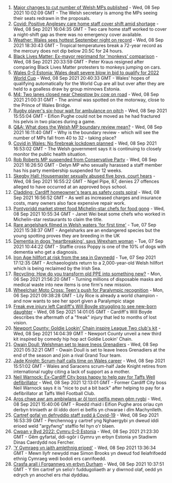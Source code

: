 1. [Major changes to cut number of Welsh MPs published](https://www.bbc.co.uk/news/uk-wales-politics-58476636?at_medium=RSS&at_campaign=KARANGA) - Wed, 08 Sep 2021 10:02:09 GMT - The Welsh secretary is among the MPs seeing their seats redrawn in the proposals.
2. [Covid: Positive Anglesey care home staff cover shift amid shortage](https://www.bbc.co.uk/news/uk-wales-58487173?at_medium=RSS&at_campaign=KARANGA) - Wed, 08 Sep 2021 16:04:35 GMT - Two care home staff worked to cover a night-shift gap as there was no emergency cover available.
3. [Weather: Wales sees hottest September night on record](https://www.bbc.co.uk/news/uk-wales-58494512?at_medium=RSS&at_campaign=KARANGA) - Wed, 08 Sep 2021 18:30:43 GMT - Tropical temperatures break a 72-year record as the mercury does not dip below 20.5C for 24 hours.
4. [Black Lives Matter: Ex-mayor reprimand for 'monkeys' comparison](https://www.bbc.co.uk/news/uk-wales-58495377?at_medium=RSS&at_campaign=KARANGA) - Wed, 08 Sep 2021 20:33:59 GMT - Peter Kraus resigned after comparing Black Lives Matter protesters to monkeys jumping on cars.
5. [Wales 0-0 Estonia: Wales dealt severe blow in bid to qualify for 2022 World Cup](https://www.bbc.co.uk/sport/football/58404781?at_medium=RSS&at_campaign=KARANGA) - Wed, 08 Sep 2021 20:40:33 GMT - Wales' hopes of qualifying automatically for the World Cup are all but over after they are held to a goalless draw by group minnows Estonia.
6. [M4: Two lanes closed near Chepstow by cow on road](https://www.bbc.co.uk/news/uk-wales-58494674?at_medium=RSS&at_campaign=KARANGA) - Wed, 08 Sep 2021 21:00:31 GMT - The animal was spotted on the motorway, close to the Prince of Wales Bridge.
7. [Rugby player's six-hour wait for ambulance on pitch](https://www.bbc.co.uk/news/uk-wales-58487869?at_medium=RSS&at_campaign=KARANGA) - Wed, 08 Sep 2021 15:55:04 GMT - Eifion Pughe could not be moved as he had fractured his pelvis in two places during a game.
8. [Q&A: What does the Welsh MP boundary review mean?](https://www.bbc.co.uk/news/uk-wales-politics-58487323?at_medium=RSS&at_campaign=KARANGA) - Wed, 08 Sep 2021 16:11:40 GMT - Why is the boundary review - which will see the number of MPs fall from 40 to 32 - taking place?
9. [Covid in Wales: No firebreak lockdown planned](https://www.bbc.co.uk/news/uk-wales-58485192?at_medium=RSS&at_campaign=KARANGA) - Wed, 08 Sep 2021 16:53:02 GMT - The Welsh government says it is continuing to closely monitor the public health situation.
10. [Rob Roberts MP suspended from Conservative Party](https://www.bbc.co.uk/news/uk-wales-politics-58476637?at_medium=RSS&at_campaign=KARANGA) - Wed, 08 Sep 2021 16:26:50 GMT - Delyn MP who sexually harassed a staff member has his party membership suspended for 12 weeks.
11. [Skegby Hall: Housemaster sexually abused five boys, court hears](https://www.bbc.co.uk/news/uk-england-nottinghamshire-58492098?at_medium=RSS&at_campaign=KARANGA) - Wed, 08 Sep 2021 16:55:22 GMT - Nigel Pipe, 87, denies 27 offences alleged to have occurred at an approved boys school.
12. [Cladding: Cardiff homeowner's tears as safety costs spiral](https://www.bbc.co.uk/news/uk-wales-58477966?at_medium=RSS&at_campaign=KARANGA) - Wed, 08 Sep 2021 16:56:52 GMT - As well as increased charges and insurance costs, many owners also face expensive repair work.
13. [Pontypridd market street food Michelin-star chefs for food gong](https://www.bbc.co.uk/news/uk-wales-58487867?at_medium=RSS&at_campaign=KARANGA) - Wed, 08 Sep 2021 10:55:34 GMT - Janet Wei beat some chefs who worked in Michelin-star restaurants to claim the title.
14. [Rare angelshark filmed in Welsh waters 'for first time'](https://www.bbc.co.uk/news/uk-wales-58479544?at_medium=RSS&at_campaign=KARANGA) - Tue, 07 Sep 2021 15:38:37 GMT - Angelsharks are an endangered species but the young spotting proves they are breeding in the UK
15. [Dementia in dogs 'heartbreaking', says Wrexham woman](https://www.bbc.co.uk/news/uk-wales-58470012?at_medium=RSS&at_campaign=KARANGA) - Tue, 07 Sep 2021 10:44:22 GMT - Staffie cross Poppy is one of the 10% of dogs with dementia who get a diagnosis.
16. [Iron Age hillfort at risk from the sea in Gwynedd](https://www.bbc.co.uk/news/uk-wales-58479598?at_medium=RSS&at_campaign=KARANGA) - Tue, 07 Sep 2021 17:12:35 GMT - Archaeologists return to a 2,000-year-old Welsh hillfort which is being reclaimed by the Irish Sea.
17. [Recycling: How do you transform old PPE into something new?](https://www.bbc.co.uk/news/uk-wales-58453247?at_medium=RSS&at_campaign=KARANGA) - Mon, 06 Sep 2021 21:56:20 GMT - Turning millions of disposable masks and medical waste into new items is one firm's new mission.
18. [Wheelchair Moto Cross: Teen's push for Paralympic recognition](https://www.bbc.co.uk/news/uk-wales-58460956?at_medium=RSS&at_campaign=KARANGA) - Mon, 06 Sep 2021 09:38:28 GMT - Lily Rice is already a world champion - and now wants to see her sport given a Paralympic stage
19. [Freak eye injury left Cardiff's Will Boyde struggling to see new-born daughter](https://www.bbc.co.uk/sport/rugby-union/58486870?at_medium=RSS&at_campaign=KARANGA) - Wed, 08 Sep 2021 14:01:05 GMT - Cardiff's Will Boyde describes the aftermath of a "freak" injury that led to months of lost vision.
20. [Newport County: Goldie Lookin' Chain inspire League Two club's kit](https://www.bbc.co.uk/sport/football/58490305?at_medium=RSS&at_campaign=KARANGA) - Wed, 08 Sep 2021 14:04:39 GMT - Newport County unveil a new third kit inspired by comedy hip hop act Goldie Lookin' Chain.
21. [Owain Doull: Welshman set to leave Ineos Grenadiers](https://www.bbc.co.uk/sport/cycling/58484773?at_medium=RSS&at_campaign=KARANGA) - Wed, 08 Sep 2021 05:32:21 GMT - Owain Doull is set to leave Ineos Grenadiers at the end of the season and join a rival Grand Tour team.
22. [Jade Knight: Scrum-half calls time on Wales career](https://www.bbc.co.uk/sport/rugby-union/58491059?at_medium=RSS&at_campaign=KARANGA) - Wed, 08 Sep 2021 15:51:02 GMT - Wales and Saracens scrum-half Jade Knight retires from international rugby citing a lack of support as a mother.
23. [Neil Warnock: Ex-Cardiff City boss happy to help pay for Taffs Well defibrillator](https://www.bbc.co.uk/sport/football/58490298?at_medium=RSS&at_campaign=KARANGA) - Wed, 08 Sep 2021 12:13:01 GMT - Former Cardiff City boss Neil Warnock says it is "nice to put a bit back" after helping to pay for a defibrillator at Taffs Well Football Club.
24. [Aros chwe awr am ambiwlans ar ôl torri pelfis mewn gêm rygbi](https://www.bbc.co.uk/newyddion/58463502?at_medium=RSS&at_campaign=KARANGA) - Wed, 08 Sep 2021 15:40:06 GMT - Roedd rhaid i Eifion Pughe aros oriau cyn derbyn triniaeth ar ôl iddo dorri ei belfis yn chwarae i dîm Machynlleth.
25. [Cartref gofal yn defnyddio staff sydd â Covid-19](https://www.bbc.co.uk/newyddion/58463503?at_medium=RSS&at_campaign=KARANGA) - Wed, 08 Sep 2021 16:53:39 GMT - Perchennog y cartref yng Nghaergybi yn dweud iddi erioed weld "argyfwng" staffio fel hyn o'r blaen.
26. [Cwpan y Byd 2022: Cymru 0-0 Estonia](https://www.bbc.co.uk/newyddion/58493882?at_medium=RSS&at_campaign=KARANGA) - Wed, 08 Sep 2021 21:23:30 GMT - Gêm gyfartal, ddi-sgôr i Gymru yn erbyn Estonia yn Stadiwm Dinas Caerdydd nos Fercher.
27. ['Y Gymraeg yn iaith amlethnig erioed'](https://www.bbc.co.uk/newyddion/58467129?at_medium=RSS&at_campaign=KARANGA) - Wed, 08 Sep 2021 13:36:34 GMT - Mewn llyfr newydd mae Simon Brooks yn dweud fod lleiafrifoedd ethnig Cymraeg wedi bodoli ers canrifoedd.
28. [Crasfa arall i Forgannwg yn erbyn Durham](https://www.bbc.co.uk/newyddion/58488756?at_medium=RSS&at_campaign=KARANGA) - Wed, 08 Sep 2021 10:37:51 GMT - Y tîm cartref yn selio'r fuddugoliaeth ar y diwrnod olaf, oedd yn edrych yn anochel ers rhai dyddiau.
